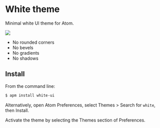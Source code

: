 # White theme

Minimal white UI theme for Atom.

![](https://raw.githubusercontent.com/williamtguerra/atom-white-ui/master/screenshot.png)

* No rounded corners
* No bevels
* No gradients
* No shadows

## Install

From the command line:

```bash
$ apm install white-ui
```

Alternatively, open Atom Preferences, select Themes > Search for `white`,
then Install.

Activate the theme by selecting the Themes section of Preferences.
